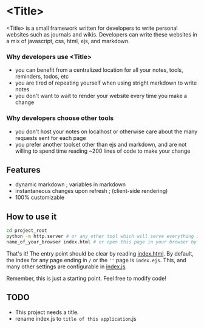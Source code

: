 # &lt;Title&gt;

&lt;Title&gt; is a small framework written for developers to write personal websites such as journals and wikis. Developers can write these websites in a mix of javascript, css, html, ejs, and markdown.

### Why developers use &lt;Title&gt;
- you can benefit from a centralized location for all your notes, tools, reminders, todos, etc
- you are tired of repeating yourself when using stright markdown to write notes
- you don't want to wait to render your website every time you make a change

### Why developers choose other tools
- you don't host your notes on localhost or otherwise care about the many requests sent for each page
- you prefer another toolset other than ejs and markdown, and are not willing to spend time reading ~200 lines of code to make your change

## Features
- dynamic markdown ; variables in markdown
- instantaneous changes upon refresh ; (client-side rendering)
- 100% customizable

## How to use it
```sh
cd project_root
python -m http.server # or any other tool which will serve everything in this directory (eg nginx, apache)
name_of_your_browser index.html # or open this page in your browser by entering its location in the location bar
```

That's it! The entry point should be clear by reading [index.html](index.html). By default, the index for any page ending in `/` or the `''` page is `index.ejs`. This, and many other settings are configurable in [index.js](index.js).

Remember, this is just a starting point. Feel free to modify code!

## TODO
- This project needs a title.
- rename index.js to `title of this application`.js
